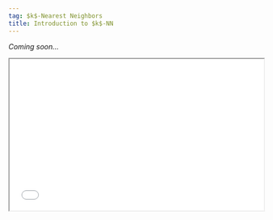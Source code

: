 ```yaml
---
tag: $k$-Nearest Neighbors
title: Introduction to $k$-NN
---
```


*Coming soon...*

<iframe
  src="_includes/scatter_matrix.html"
  style="width:100%; height:300px;"
></iframe>
